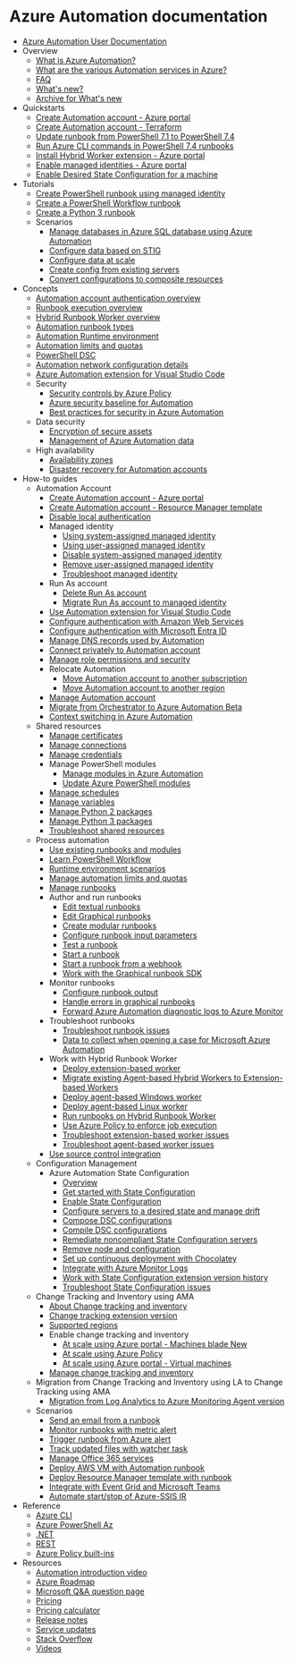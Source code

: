 # Azure Automation documentation
  - [Azure Automation User Documentation](https://learn.microsoft.com/en-us/azure/automation/)
  - Overview
    - [What is Azure Automation?](https://learn.microsoft.com/en-us/azure/automation/overview)
    - [What are the various Automation services in Azure?](https://learn.microsoft.com/en-us/azure/automation/automation-services)
    - [FAQ](https://learn.microsoft.com/en-us/azure/automation/automation-faq)
    - [What's new?](https://learn.microsoft.com/en-us/azure/automation/whats-new)
    - [Archive for What's new](https://learn.microsoft.com/en-us/azure/automation/whats-new-archive)
  - Quickstarts
    - [Create Automation account - Azure portal](https://learn.microsoft.com/en-us/azure/automation/quickstarts/create-azure-automation-account-portal)
    - [Create Automation account - Terraform](https://learn.microsoft.com/en-us/azure/automation/quickstarts/create-azure-automation-account-terraform)
    - [Update runbook from PowerShell 7.1 to PowerShell 7.4](https://learn.microsoft.com/en-us/azure/automation/quickstart-update-runbook-in-runtime-environment)
    - [Run Azure CLI commands in PowerShell 7.4 runbooks](https://learn.microsoft.com/en-us/azure/automation/quickstart-cli-support-powershell-runbook-runtime-environment)
    - [Install Hybrid Worker extension - Azure portal](https://learn.microsoft.com/en-us/azure/automation/quickstarts/install-hybrid-worker-extension)
    - [Enable managed identities - Azure portal](https://learn.microsoft.com/en-us/azure/automation/quickstarts/enable-managed-identity)
    - [Enable Desired State Configuration for a machine](https://learn.microsoft.com/en-us/azure/automation/quickstarts/dsc-configuration)
  - Tutorials
    - [Create PowerShell runbook using managed identity](https://learn.microsoft.com/en-us/azure/automation/learn/powershell-runbook-managed-identity)
    - [Create a PowerShell Workflow runbook](https://learn.microsoft.com/en-us/azure/automation/learn/automation-tutorial-runbook-textual)
    - [Create a Python 3 runbook](https://learn.microsoft.com/en-us/azure/automation/learn/automation-tutorial-runbook-textual-python-3)
    - Scenarios
      - [Manage databases in Azure SQL database using Azure Automation](https://learn.microsoft.com/en-us/azure/automation/manage-sql-server-in-automation)
      - [Configure data based on STIG](https://learn.microsoft.com/en-us/azure/automation/automation-dsc-configuration-based-on-stig)
      - [Configure data at scale](https://learn.microsoft.com/en-us/azure/automation/automation-dsc-config-data-at-scale)
      - [Create config from existing servers](https://learn.microsoft.com/en-us/azure/automation/automation-dsc-config-from-server)
      - [Convert configurations to composite resources](https://learn.microsoft.com/en-us/azure/automation/automation-dsc-create-composite)
  - Concepts
    - [Automation account authentication overview](https://learn.microsoft.com/en-us/azure/automation/automation-security-overview)
    - [Runbook execution overview](https://learn.microsoft.com/en-us/azure/automation/automation-runbook-execution)
    - [Hybrid Runbook Worker overview](https://learn.microsoft.com/en-us/azure/automation/automation-hybrid-runbook-worker)
    - [Automation runbook types](https://learn.microsoft.com/en-us/azure/automation/automation-runbook-types)
    - [Automation Runtime environment](https://learn.microsoft.com/en-us/azure/automation/runtime-environment-overview)
    - [Automation limits and quotas](https://learn.microsoft.com/en-us/azure/automation/automation-subscription-limits-faq)
    - [PowerShell DSC](https://learn.microsoft.com/powershell/dsc/overview)
    - [Automation network configuration details](https://learn.microsoft.com/en-us/azure/automation/automation-network-configuration)
    - [Azure Automation extension for Visual Studio Code](https://learn.microsoft.com/en-us/azure/automation/automation-runbook-authoring)
    - Security
      - [Security controls by Azure Policy](https://learn.microsoft.com/en-us/azure/automation/security-controls-policy)
      - [Azure security baseline for Automation](https://learn.microsoft.com/security/benchmark/azure/baselines/automation-security-baseline?toc=/azure/automation/TOC.json)
      - [Best practices for security in Azure Automation](https://learn.microsoft.com/en-us/azure/automation/automation-security-guidelines)
    - Data security
      - [Encryption of secure assets](https://learn.microsoft.com/en-us/azure/automation/automation-secure-asset-encryption)
      - [Management of Azure Automation data](https://learn.microsoft.com/en-us/azure/automation/automation-managing-data)
    - High availability
      - [Availability zones](https://learn.microsoft.com/en-us/azure/automation/automation-availability-zones)
      - [Disaster recovery for Automation accounts](https://learn.microsoft.com/en-us/azure/automation/automation-disaster-recovery)
  - How-to guides
    - Automation Account
      - [Create Automation account - Azure portal](https://learn.microsoft.com/en-us/azure/automation/automation-create-standalone-account)
      - [Create Automation account - Resource Manager template](https://learn.microsoft.com/en-us/azure/automation/quickstart-create-automation-account-template)
      - [Disable local authentication](https://learn.microsoft.com/en-us/azure/automation/disable-local-authentication)
      - Managed identity
        - [Using system-assigned managed identity](https://learn.microsoft.com/en-us/azure/automation/enable-managed-identity-for-automation)
        - [Using user-assigned managed identity](https://learn.microsoft.com/en-us/azure/automation/add-user-assigned-identity)
        - [Disable system-assigned managed identity](https://learn.microsoft.com/en-us/azure/automation/disable-managed-identity-for-automation)
        - [Remove user-assigned managed identity](https://learn.microsoft.com/en-us/azure/automation/remove-user-assigned-identity)
        - [Troubleshoot managed identity](https://learn.microsoft.com/en-us/azure/automation/troubleshoot/managed-identity)
      - Run As account
        - [Delete Run As account](https://learn.microsoft.com/en-us/azure/automation/delete-run-as-account)
        - [Migrate Run As account to managed identity](https://learn.microsoft.com/en-us/azure/automation/migrate-run-as-accounts-managed-identity)
      - [Use Automation extension for Visual Studio Code](https://learn.microsoft.com/en-us/azure/automation/how-to/runbook-authoring-extension-for-vscode)
      - [Configure authentication with Amazon Web Services](https://learn.microsoft.com/en-us/azure/automation/automation-config-aws-account)
      - [Configure authentication with Microsoft Entra ID](https://learn.microsoft.com/en-us/azure/automation/automation-use-azure-ad)
      - [Manage DNS records used by Automation](https://learn.microsoft.com/en-us/azure/automation/how-to/automation-region-dns-records)
      - [Connect privately to Automation account](https://learn.microsoft.com/en-us/azure/automation/how-to/private-link-security)
      - [Manage role permissions and security](https://learn.microsoft.com/en-us/azure/automation/automation-role-based-access-control)
      - Relocate Automation
        - [Move Automation account to another subscription](https://learn.microsoft.com/en-us/azure/automation/how-to/move-account)
        - [Move Automation account to another region](https://learn.microsoft.com/en-us/azure/azure-resource-manager/management/relocation/relocation-automation?toc=/azure/private-link/toc.json)
      - [Manage Automation account](https://learn.microsoft.com/en-us/azure/automation/delete-account)
      - [Migrate from Orchestrator to Azure Automation Beta](https://learn.microsoft.com/en-us/azure/automation/automation-orchestrator-migration)
      - [Context switching in Azure Automation](https://learn.microsoft.com/en-us/azure/automation/context-switching)
    - Shared resources
      - [Manage certificates](https://learn.microsoft.com/en-us/azure/automation/shared-resources/certificates)
      - [Manage connections](https://learn.microsoft.com/en-us/azure/automation/automation-connections)
      - [Manage credentials](https://learn.microsoft.com/en-us/azure/automation/shared-resources/credentials)
      - Manage PowerShell modules
        - [Manage modules in Azure Automation](https://learn.microsoft.com/en-us/azure/automation/shared-resources/modules)
        - [Update Azure PowerShell modules](https://learn.microsoft.com/en-us/azure/automation/automation-update-azure-modules)
      - [Manage schedules](https://learn.microsoft.com/en-us/azure/automation/shared-resources/schedules)
      - [Manage variables](https://learn.microsoft.com/en-us/azure/automation/shared-resources/variables)
      - [Manage Python 2 packages](https://learn.microsoft.com/en-us/azure/automation/python-packages)
      - [Manage Python 3 packages](https://learn.microsoft.com/en-us/azure/automation/python-3-packages)
      - [Troubleshoot shared resources](https://learn.microsoft.com/en-us/azure/automation/troubleshoot/shared-resources)
    - Process automation
      - [Use existing runbooks and modules](https://learn.microsoft.com/en-us/azure/automation/automation-runbook-gallery)
      - [Learn PowerShell Workflow](https://learn.microsoft.com/en-us/azure/automation/automation-powershell-workflow)
      - [Runtime environment scenarios](https://learn.microsoft.com/en-us/azure/automation/manage-runtime-environment)
      - [Manage automation limits and quotas](https://learn.microsoft.com/en-us/azure/automation/automation-limits-quotas)
      - [Manage runbooks](https://learn.microsoft.com/en-us/azure/automation/manage-runbooks)
      - Author and run runbooks
        - [Edit textual runbooks](https://learn.microsoft.com/en-us/azure/automation/automation-edit-textual-runbook)
        - [Edit Graphical runbooks](https://learn.microsoft.com/en-us/azure/automation/automation-graphical-authoring-intro)
        - [Create modular runbooks](https://learn.microsoft.com/en-us/azure/automation/automation-child-runbooks)
        - [Configure runbook input parameters](https://learn.microsoft.com/en-us/azure/automation/runbook-input-parameters)
        - [Test a runbook](https://learn.microsoft.com/en-us/azure/automation/manage-runbooks)
        - [Start a runbook](https://learn.microsoft.com/en-us/azure/automation/start-runbooks)
        - [Start a runbook from a webhook](https://learn.microsoft.com/en-us/azure/automation/automation-webhooks)
        - [Work with the Graphical runbook SDK](https://learn.microsoft.com/en-us/azure/automation/graphical-runbook-sdk)
      - Monitor runbooks
        - [Configure runbook output](https://learn.microsoft.com/en-us/azure/automation/automation-runbook-output-and-messages)
        - [Handle errors in graphical runbooks](https://learn.microsoft.com/en-us/azure/automation/automation-runbook-graphical-error-handling)
        - [Forward Azure Automation diagnostic logs to Azure Monitor](https://learn.microsoft.com/en-us/azure/automation/automation-manage-send-joblogs-log-analytics)
      - Troubleshoot runbooks
        - [Troubleshoot runbook issues](https://learn.microsoft.com/en-us/azure/automation/troubleshoot/runbooks)
        - [Data to collect when opening a case for Microsoft Azure Automation](https://learn.microsoft.com/en-us/azure/automation/troubleshoot/collect-data-microsoft-azure-automation-case)
      - Work with Hybrid Runbook Worker
        - [Deploy extension-based worker](https://learn.microsoft.com/en-us/azure/automation/extension-based-hybrid-runbook-worker-install)
        - [Migrate existing Agent-based Hybrid Workers to Extension-based Workers](https://learn.microsoft.com/en-us/azure/automation/migrate-existing-agent-based-hybrid-worker-to-extension-based-workers)
        - [Deploy agent-based Windows worker](https://learn.microsoft.com/en-us/azure/automation/automation-windows-hrw-install)
        - [Deploy agent-based Linux worker](https://learn.microsoft.com/en-us/azure/automation/automation-linux-hrw-install)
        - [Run runbooks on Hybrid Runbook Worker](https://learn.microsoft.com/en-us/azure/automation/automation-hrw-run-runbooks)
        - [Use Azure Policy to enforce job execution](https://learn.microsoft.com/en-us/azure/automation/enforce-job-execution-hybrid-worker)
        - [Troubleshoot extension-based worker issues](https://learn.microsoft.com/en-us/azure/automation/troubleshoot/extension-based-hybrid-runbook-worker)
        - [Troubleshoot agent-based worker issues](https://learn.microsoft.com/en-us/azure/automation/troubleshoot/hybrid-runbook-worker)
      - [Use source control integration](https://learn.microsoft.com/en-us/azure/automation/source-control-integration)
    - Configuration Management
      - Azure Automation State Configuration
        - [Overview](https://learn.microsoft.com/en-us/azure/automation/automation-dsc-overview)
        - [Get started with State Configuration](https://learn.microsoft.com/en-us/azure/automation/automation-dsc-getting-started)
        - [Enable State Configuration](https://learn.microsoft.com/en-us/azure/automation/automation-dsc-onboarding)
        - [Configure servers to a desired state and manage drift](https://learn.microsoft.com/en-us/azure/automation/tutorial-configure-servers-desired-state)
        - [Compose DSC configurations](https://learn.microsoft.com/en-us/azure/automation/compose-configurationwithcompositeresources)
        - [Compile DSC configurations](https://learn.microsoft.com/en-us/azure/automation/automation-dsc-compile)
        - [Remediate noncompliant State Configuration servers](https://learn.microsoft.com/en-us/azure/automation/automation-dsc-remediate)
        - [Remove node and configuration](https://learn.microsoft.com/en-us/azure/automation/state-configuration/remove-node-and-configuration-package)
        - [Set up continuous deployment with Chocolatey](https://learn.microsoft.com/en-us/azure/automation/automation-dsc-cd-chocolatey)
        - [Integrate with Azure Monitor Logs](https://learn.microsoft.com/en-us/azure/automation/automation-dsc-diagnostics)
        - [Work with State Configuration extension version history](https://learn.microsoft.com/en-us/azure/automation/automation-dsc-extension-history)
        - [Troubleshoot State Configuration issues](https://learn.microsoft.com/en-us/azure/automation/troubleshoot/desired-state-configuration)
    - Change Tracking and Inventory using AMA
      - [About Change tracking and inventory](https://learn.microsoft.com/en-us/azure/automation/change-tracking/overview-monitoring-agent)
      - [Change tracking extension version](https://learn.microsoft.com/en-us/azure/automation/change-tracking/extension-version-details)
      - [Supported regions](https://learn.microsoft.com/en-us/azure/automation/change-tracking/region-mappings-monitoring-agent)
      - Enable change tracking and inventory
        - [At scale using Azure portal - Machines blade New](https://learn.microsoft.com/en-us/azure/automation/change-tracking/enable-change-tracking-at-scale-machines-blade)
        - [At scale using Azure Policy](https://learn.microsoft.com/en-us/azure/automation/change-tracking/enable-change-tracking-at-scale-policy)
        - [At scale using Azure portal - Virtual machines](https://learn.microsoft.com/en-us/azure/automation/change-tracking/enable-vms-monitoring-agent)
      - [Manage change tracking and inventory](https://learn.microsoft.com/en-us/azure/automation/change-tracking/manage-change-tracking-monitoring-agent)
    - Migration from Change Tracking and Inventory using LA to Change Tracking using AMA
      - [Migration from Log Analytics to Azure Monitoring Agent version](https://learn.microsoft.com/en-us/azure/automation/change-tracking/guidance-migration-log-analytics-monitoring-agent)
    - Scenarios
      - [Send an email from a runbook](https://learn.microsoft.com/en-us/azure/automation/automation-send-email)
      - [Monitor runbooks with metric alert](https://learn.microsoft.com/en-us/azure/automation/automation-alert-metric)
      - [Trigger runbook from Azure alert](https://learn.microsoft.com/en-us/azure/automation/automation-create-alert-triggered-runbook)
      - [Track updated files with watcher task](https://learn.microsoft.com/en-us/azure/automation/automation-scenario-using-watcher-task)
      - [Manage Office 365 services](https://learn.microsoft.com/en-us/azure/automation/manage-office-365)
      - [Deploy AWS VM with Automation runbook](https://learn.microsoft.com/en-us/azure/automation/automation-scenario-aws-deployment)
      - [Deploy Resource Manager template with runbook](https://learn.microsoft.com/en-us/azure/automation/automation-deploy-template-runbook)
      - [Integrate with Event Grid and Microsoft Teams](https://learn.microsoft.com/en-us/azure/event-grid/ensure-tags-exists-on-new-virtual-machines)
      - [Automate start/stop of Azure-SSIS IR](https://learn.microsoft.com/en-us/azure/data-factory/how-to-schedule-azure-ssis-integration-runtime)
  - Reference
    - [Azure CLI](https://learn.microsoft.com/cli/azure/automation)
    - [Azure PowerShell Az](https://learn.microsoft.com/powershell/module/az.automation/)
    - [.NET](https://learn.microsoft.com/dotnet/api/microsoft.azure.management.automation)
    - [REST](https://learn.microsoft.com/rest/api/automation/)
    - [Azure Policy built-ins](https://learn.microsoft.com/en-us/azure/automation/policy-reference)
  - Resources
    - [Automation introduction video](https://learn.microsoft.com/shows/azure-friday/azure-automation)
    - [Azure Roadmap](https://azure.microsoft.com/updates/?filters=%5B"Automation"%5D)
    - [Microsoft Q&A question page](https://learn.microsoft.com/answers/topics/azure-automation.html)
    - [Pricing](https://azure.microsoft.com/pricing/details/automation/)
    - [Pricing calculator](https://azure.microsoft.com/pricing/calculator/)
    - [Release notes](https://azure.microsoft.com/updates/?product=automation)
    - [Service updates](https://azure.microsoft.com/updates/?product=automation)
    - [Stack Overflow](https://stackoverflow.com/questions/tagged/azure-automation)
    - [Videos](https://learn.microsoft.com/shows/data-exposed/?products=azure-automation)
